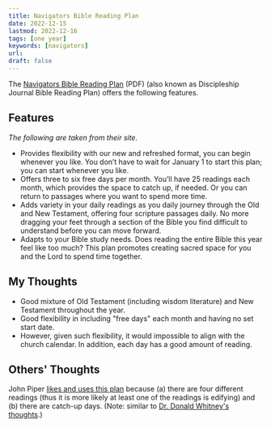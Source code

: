 ```yaml
---
title: Navigators Bible Reading Plan
date: 2022-12-15
lastmod: 2022-12-16
tags: [one year]
keywords: [navigators]
url:
draft: false
---
```


The [Navigators Bible Reading Plan](https://www.navigators.org/wp-content/uploads/2021/12/navigators-bible-reading-plan.pdf) (PDF) (also known as Discipleship Journal Bible Reading Plan) offers the following features.

## Features

*The following are taken from their site.*

- Provides flexibility with our new and refreshed format, you can begin whenever you like. You don’t have to wait for January 1 to start this plan; you can start whenever you like.
- Offers three to six free days per month. You’ll have 25 readings each month, which provides the space to catch up, if needed. Or you can return to passages where you want to spend more time.
- Adds variety in your daily readings as you daily journey through the Old and New Testament, offering four scripture passages daily. No more dragging your feet through a section of the Bible you find difficult to understand before you can move forward.
- Adapts to your Bible study needs. Does reading the entire Bible this year feel like too much? This plan promotes creating sacred space for you and the Lord to spend time together.


## My Thoughts
- Good mixture of Old Testament (including wisdom literature) and New Testament throughout the year.
- Good flexibility in including "free days" each month and having no set start date.
- However, given such flexibility, it would impossible to align with the church calendar. In addition, each day has a good amount of reading. 

## Others' Thoughts

John Piper [likes and uses this plan](https://youtu.be/So61zHqhqZs?t=371) because (a) there are four different readings (thus it is more likely at least one of the readings is edifying) and (b) there are catch-up days. (Note: similar to [Dr. Donald Whitney's thoughts](/thoughts/whitney).)
